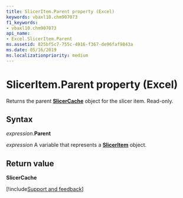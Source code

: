```yaml
---
title: SlicerItem.Parent property (Excel)
keywords: vbaxl10.chm907073
f1_keywords:
- vbaxl10.chm907073
api_name:
- Excel.SlicerItem.Parent
ms.assetid: 825bf5c7-755c-4916-f367-de96faf9843a
ms.date: 05/16/2019
ms.localizationpriority: medium
---
```



# SlicerItem.Parent property (Excel)

Returns the parent **[SlicerCache](Excel.SlicerCache.md)** object for the slicer item. Read-only.


## Syntax

_expression_.**Parent**

_expression_ A variable that represents a **[SlicerItem](Excel.SlicerItem.md)** object.


## Return value

**SlicerCache**




[!include[Support and feedback](~/includes/feedback-boilerplate.md)]